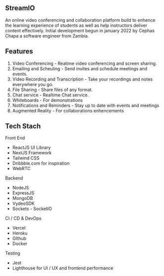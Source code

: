 ## StreamIO

An online video conferencing and collaboration platform build to enhence the learning experience of students as well as help instructors deliver content effectively.
Initial development begun in january 2022 by Cephas Chapa a software engineer from Zambia. 

## Features

1. Video Conferencing - Reatime video conferencing and screen sharing.
2. Emailing and Scheuling - Send invites and schedule meetings and events.
3. Video Recording and Transcription - Take your recordings and notes everywhere you go.
4. File Sharing - Share files of any format.
5. Chat service - Realtime Chat service.
6. Whiteboards - For demonstrations
7. Notifications and Reminders - Stay up to date with events and meetings
8. Augmented Reality - For collaborations enhencements


## Tech Stach
Front End
- ReactJS UI Library
- NextJS Framework
- Tailwind CSS
- Dribbble.com for inspiration
- WebRTC

Backend
- NodeJS
- ExpressJS
- MongoDB
- VydeoSDK
- Sockets - SocketIO

CI / CD & DevOps
- Vercel
- Heroku
- GIthub
- Docker

Testing
- Jest
- Lighthouse for UI / UX and frontend performance
